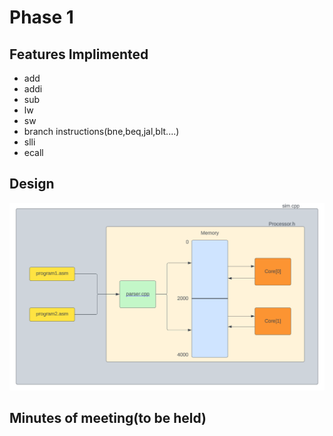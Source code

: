 # Phase 1

## Features Implimented

- add
- addi
- sub
- lw
- sw
- branch instructions(bne,beq,jal,blt....)
- slli
- ecall

## Design
![alt text](image.png)

## Minutes of meeting(to be held)
